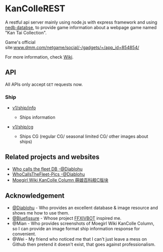 # KanColleREST

A restful api server mainly using node.js with express framework and
using [nedb databse](https://github.com/louischatriot/nedb), to provide game information about a webpage game named "Kan
Tai Collection".

Game's official site:www.dmm.com/netgame/social/-/gadgets/=/app_id=854854/

For more information, check [Wiki](https://github.com/boholder/KanColleREST/wiki).

## API

All APIs only accept `GET` requests now.

### Ship

* [v1/ship/info](https://github.com/boholder/KanColleREST/wiki/api-ship-info)
    * Ships information

* [v1/ship/cg](https://github.com/boholder/KanColleREST/wiki/api-ship-cg)
    * Ships CG (regular CG/ seasonal limited CG/ other images about ships)

## Related projects and websites

* [Who calls the fleet DB -@Diablohu](https://github.com/TeamFleet/WhoCallsTheFleet-DB)
* [WhoCallsTheFleet-Pics -@Diablohu](https://github.com/TeamFleet/WhoCallsTheFleet-Pics)
* [Moegirl Wiki KanColle Column 萌娘百科舰C版块](https://zh.moegirl.org/%E8%88%B0%E9%98%9FCollection#)

## Acknowledgement

* [@Diablohu](https://github.com/Diablohu) - Who provides an excellent database & image resource and shows me how to use
  them.
* [@Bluefissure](https://github.com/Bluefissure) - Whose project [FFXIVBOT](https://github.com/Bluefissure/FFXIVBOT)
  inspired me.
* @Mian - Who provides screenshots of Moegirl Wiki KanColle Column, so I can provide an image format ship information
  response for convenient.
* @Wei - My friend who noticed me that I can't just leave a mess on Github then pretend it doesn't exist, that goes
  against professionalism.